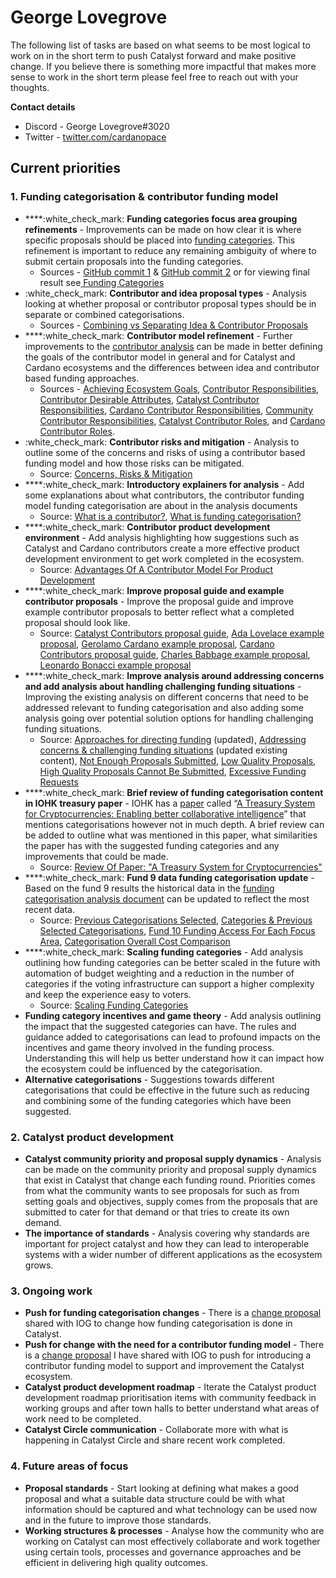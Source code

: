 # George Lovegrove

The following list of tasks are based on what seems to be most logical to work on in the short term to push Catalyst forward and make positive change. If you believe there is something more impactful that makes more sense to work in the short term please feel free to reach out with your thoughts.



**Contact details**

* Discord - George Lovegrove#3020
* Twitter - [twitter.com/cardanopace](https://twitter.com/cardanopace)

## Current priorities



### 1. Funding categorisation & contributor funding model

* ****:white\_check\_mark: **Funding categories focus area grouping refinements** - Improvements can be made on how clear it is where specific proposals should be placed into [funding categories](https://app.gitbook.com/o/Pr76HeHUxsbctwx0OULs/s/QQsRsN95MX1ihFh4Vffn/). This refinement is important to reduce any remaining ambiguity of where to submit certain proposals into the funding categories.
  * Sources - [GitHub commit 1](https://github.com/projectcatalyst/catalyst-funding-categories/commit/5a5518462b5160586d326a1a5811cb86ade763ea) & [GitHub commit 2](https://github.com/projectcatalyst/catalyst-funding-categories/commit/cb97afbe223e5c1a8beeb31738fc80ec5301b504) or for viewing final result see[ Funding Categories](https://docs.catalystcontributors.org/catalyst-funding-categories/funding-categories/overview)
* :white\_check\_mark: **Contributor and idea proposal types** - Analysis looking at whether proposal or contributor proposal types should be in separate or combined categorisations.&#x20;
  * Sources - [Combining vs Separating Idea & Contributor Proposals](https://docs.catalystcontributors.org/funding-categorisation-analysis/categorisation-analysis/combining-vs-separating-idea-and-contributor-proposals)
* ****:white\_check\_mark: **Contributor model refinement** - Further improvements to the [contributor analysis](https://app.gitbook.com/o/Pr76HeHUxsbctwx0OULs/s/gdWEUdtxBpngJ9kJPPlB/) can be made in better defining the goals of the contributor model in general and for Catalyst and Cardano ecosystems and the differences between idea and contributor based funding approaches.
  * Sources - [Achieving Ecosystem Goals](https://docs.catalystcontributors.org/contributor-analysis/contributor-funding-model/achieving-ecosystem-goals), [Contributor Responsibilities](https://docs.catalystcontributors.org/contributor-analysis/contributor-funding-model/contributor-responsibilities), [Contributor Desirable Attributes](https://docs.catalystcontributors.org/contributor-analysis/contributor-funding-model/contributor-desirable-attributes), [Catalyst Contributor Responsibilities](https://docs.catalystcontributors.org/catalyst-contributors/catalyst-contributor/responsibilities), [Cardano Contributor Responsibilities](https://docs.catalystcontributors.org/cardano-contributors/cardano-contributor/responsibilities), [Community Contributor Responsibilities](https://docs.catalystcontributors.org/community-contributors/community-contributors/responsibilities), [Catalyst Contributor Roles](https://docs.catalystcontributors.org/catalyst-contributors/catalyst-contributor/roles), and [Cardano Contributor Roles](https://docs.catalystcontributors.org/cardano-contributors/cardano-contributor/roles).
* :white\_check\_mark: **Contributor risks and mitigation** - Analysis to outline some of the concerns and risks of using a contributor based funding model and how those risks can be mitigated.
  * Source: [Concerns, Risks & Mitigation](https://docs.catalystcontributors.org/contributor-analysis/contributor-funding-model/concerns-risks-and-mitigation)
* ****:white\_check\_mark: **Introductory explainers for analysis** - Add some explanations about what contributors, the contributor funding model funding categorisation are about in the analysis documents&#x20;
  * Source: [What is a contributor?](https://docs.catalystcontributors.org/contributor-analysis/what-is-a-contributor), [What is funding categorisation?](https://docs.catalystcontributors.org/funding-categorisation-analysis/what-is-funding-categorisation)
* ****:white\_check\_mark: **Contributor product development environment** - Add analysis highlighting how suggestions such as Catalyst and Cardano contributors create a more effective product development environment to get work completed in the ecosystem.
  * Source: [Advantages Of A Contributor Model For Product Development](https://docs.catalystcontributors.org/catalyst-product-development/product-and-structure-analysis/advantages-of-a-contributor-model-for-product-development)
* ****:white\_check\_mark: **Improve proposal guide and example contributor proposals** - Improve the proposal guide and improve example contributor proposals to better reflect what a completed proposal should look like.
  * Source: [Catalyst Contributors proposal guide](https://docs.catalystcontributors.org/catalyst-contributors/contributor-guides/candidate-proposal-guide), [Ada Lovelace example proposal](https://docs.catalystcontributors.org/catalyst-contributors/contributor-guides/candidate-proposal-guide/example-proposal-ada-lovelace), [Gerolamo Cardano example proposal](https://docs.catalystcontributors.org/catalyst-contributors/contributor-guides/candidate-proposal-guide/example-proposal-gerolamo-cardano), [Cardano Contributors proposal guide](https://docs.catalystcontributors.org/cardano-contributors/contributor-guides/candidate-proposal-guide), [Charles Babbage example proposal](https://docs.catalystcontributors.org/cardano-contributors/contributor-guides/candidate-proposal-guide/example-proposal-charles-babbage), [Leonardo Bonacci example proposal](https://docs.catalystcontributors.org/cardano-contributors/contributor-guides/candidate-proposal-guide/example-proposal-leonardo-bonacci)
* ****:white\_check\_mark: **Improve analysis around addressing concerns and add analysis about handling challenging funding situations** - Improving the existing analysis on different concerns that need to be addressed relevant to funding categorisation and also adding some analysis going over potential solution options for handling challenging funding situations.
  * Source: [Approaches for directing funding](https://docs.catalystcontributors.org/funding-categorisation-analysis/categorisation-analysis/approaches-for-directing-funding) (updated), [Addressing concerns & challenging funding situations](https://docs.catalystcontributors.org/funding-categorisation-analysis/funding-categories-analysis/addressing-concerns-and-challenging-funding-situations) (updated existing content), [Not Enough Proposals Submitted](https://docs.catalystcontributors.org/funding-categorisation-analysis/funding-categories-analysis/addressing-concerns-and-challenging-funding-situations/not-enough-proposals-submitted), [Low Quality Proposals](https://docs.catalystcontributors.org/funding-categorisation-analysis/funding-categories-analysis/addressing-concerns-and-challenging-funding-situations/low-quality-proposals), [High Quality Proposals Cannot Be Submitted](https://docs.catalystcontributors.org/funding-categorisation-analysis/funding-categories-analysis/addressing-concerns-and-challenging-funding-situations/high-quality-proposals-cannot-be-submitted), [Excessive Funding Requests](https://docs.catalystcontributors.org/funding-categorisation-analysis/funding-categories-analysis/addressing-concerns-and-challenging-funding-situations/excessive-funding-requests)
* ****:white\_check\_mark: **Brief review of funding categorisation content in IOHK treasury paper** - IOHK has a [paper](https://eprint.iacr.org/2018/435.pdf) called “[A Treasury System for Cryptocurrencies: Enabling better collaborative intelligence](https://iohk.io/en/research/library/papers/a-treasury-system-for-cryptocurrencies-enabling-better-collaborative-intelligence/)” that mentions categorisations however not in much depth. A brief review can be added to outline what was mentioned in this paper, what similarities the paper has with the suggested funding categories and any improvements that could be made.
  * Source: [Review Of Paper: "A Treasury System for Cryptocurrencies"](https://docs.catalystcontributors.org/funding-categorisation-analysis/funding-categories-analysis/review-of-paper-a-treasury-system-for-cryptocurrencies)
* ****:white\_check\_mark: **Fund 9 data funding categorisation update** - Based on the fund 9 results the historical data in the [funding categorisation analysis document](https://app.gitbook.com/o/Pr76HeHUxsbctwx0OULs/s/wD0ZpGoCt4aFrCJnqaW0/) can be updated to reflect the most recent data.
  * Source: [Previous Categorisations Selected](https://docs.catalystcontributors.org/funding-categorisation-analysis/historical-analysis-and-comparisons/previous-selected-categorisations), [Categories & Previous Selected Categorisations](https://docs.catalystcontributors.org/funding-categorisation-analysis/historical-analysis-and-comparisons/categories-and-previous-selected-categorisations), [Fund 10 Funding Access For Each Focus Area](https://docs.catalystcontributors.org/funding-categorisation-analysis/historical-analysis-and-comparisons/funding-access-for-each-focus-area/fund-10), [Categorisation Overall Cost Comparison](https://docs.catalystcontributors.org/funding-categorisation-analysis/historical-analysis-and-comparisons/categorisation-overall-cost-comparison)
* ****:white\_check\_mark: **Scaling funding categories** - Add analysis outlining how funding categories can be better scaled in the future with automation of budget weighting and a reduction in the number of categories if the voting infrastructure can support a higher complexity and keep the experience easy to voters.
  * Source: [Scaling Funding Categories](https://docs.catalystcontributors.org/funding-categorisation-analysis/funding-categories-analysis/scaling-funding-categories)
* **Funding category incentives and game theory** - Add analysis outlining the impact that the suggested categories can have. The rules and guidance added to categorisations can lead to profound impacts on the incentives and game theory involved in the funding process. Understanding this will help us better understand how it can impact how the ecosystem could be influenced by the categorisation.
* **Alternative categorisations** - Suggestions towards different categorisations that could be effective in the future such as reducing and combining some of the funding categories which have been suggested.



### 2. Catalyst product development

* **Catalyst community priority and proposal supply dynamics** - Analysis can be made on the community priority and proposal supply dynamics that exist in Catalyst that change each funding round. Priorities comes from what the community wants to see proposals for such as from setting goals and objectives, supply comes from the proposals that are submitted to cater for that demand or that tries to create its own demand.
* **The importance of standards** - Analysis covering why standards are important for project catalyst and how they can lead to interoperable systems with a wider number of different applications as the ecosystem grows.



### 3. Ongoing **work**

* **Push for funding categorisation changes** - There is a [change proposal ](https://docs.catalystcontributors.org/catalyst-improvement-proposals/improvement-proposals/2.-replace-challenge-setting-with-funding-categories)shared with IOG to change how funding categorisation is done in Catalyst.
* **Push for change with the need for a contributor funding model** - There is a [change proposal](https://docs.catalystcontributors.org/catalyst-improvement-proposals/improvement-proposals/3.-use-a-contributor-model-for-stewardship-and-delegated-authority) I have shared with IOG to push for introducing a contributor funding model to support and improvement the Catalyst ecosystem.
* **Catalyst product development roadmap** - Iterate the Catalyst product development roadmap prioritisation items with community feedback in working groups and after town halls to better understand what areas of work need to be completed.
* **Catalyst Circle communication** - Collaborate more with what is happening in Catalyst Circle and share recent work completed.



### 4. Future areas of focus

* **Proposal standards** - Start looking at defining what makes a good proposal and what a suitable data structure could be with what information should be captured and what technology can be used now and in the future to improve those standards.
* **Working structures & processes** - Analyse how the community who are working on Catalyst can most effectively collaborate and work together using certain tools, processes and governance approaches and be efficient in delivering high quality outcomes.
